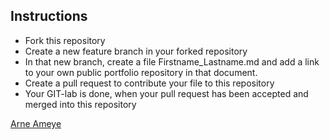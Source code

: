 ## Instructions
- Fork this repository
- Create a new feature branch in your forked repository
- In that new branch, create a file Firstname_Lastname.md and add a link to your own public portfolio repository in that document.
- Create a pull request to contribute your file to this repository
- Your GIT-lab is done, when your pull request has been accepted and merged into this repository


[Arne Ameye](https://github.com/ArneAmeye/webtech3-portfolio)
